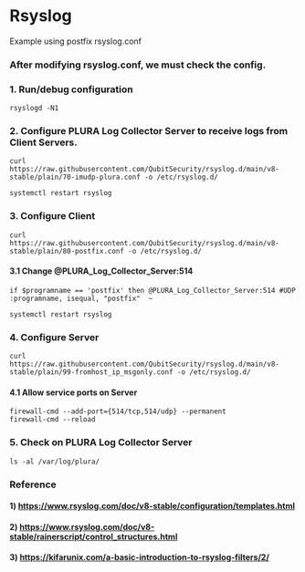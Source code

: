 # Rsyslog
Example using postfix rsyslog.conf 

### After modifying rsyslog.conf, we must check the config.

### 1. Run/debug configuration

    rsyslogd -N1

### 2. Configure PLURA Log Collector Server to receive logs from Client Servers.

    curl https://raw.githubusercontent.com/QubitSecurity/rsyslog.d/main/v8-stable/plain/70-imudp-plura.conf -o /etc/rsyslog.d/
    
    systemctl restart rsyslog

### 3. Configure Client

    curl https://raw.githubusercontent.com/QubitSecurity/rsyslog.d/main/v8-stable/plain/80-postfix.conf -o /etc/rsyslog.d/
    

#### 3.1 Change @PLURA_Log_Collector_Server:514

    if $programname == 'postfix' then @PLURA_Log_Collector_Server:514 #UDP
    :programname, isequal, "postfix"  ~
    
    systemctl restart rsyslog

### 4. Configure Server

    curl https://raw.githubusercontent.com/QubitSecurity/rsyslog.d/main/v8-stable/plain/99-fromhost_ip_msgonly.conf -o /etc/rsyslog.d/

#### 4.1 Allow service ports on Server

    firewall-cmd --add-port={514/tcp,514/udp} --permanent
    firewall-cmd --reload

### 5. Check on PLURA Log Collector Server

    ls -al /var/log/plura/


### Reference

#### 1) https://www.rsyslog.com/doc/v8-stable/configuration/templates.html

#### 2) https://www.rsyslog.com/doc/v8-stable/rainerscript/control_structures.html

#### 3) https://kifarunix.com/a-basic-introduction-to-rsyslog-filters/2/
